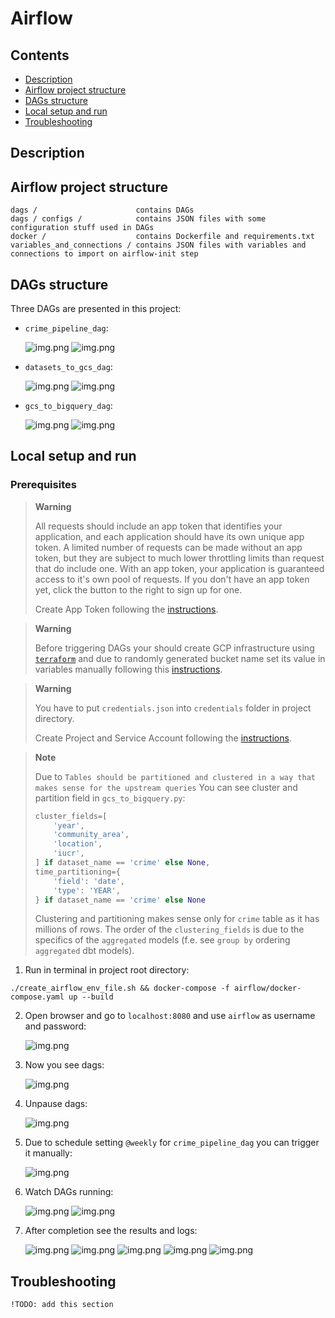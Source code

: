 # Airflow

## Contents

- [Description](#description)
- [Airflow project structure](#airflow-project-structure)
- [DAGs structure](#dags-structure)
- [Local setup and run](#local-setup-and-run)
- [Troubleshooting](#troubleshooting)

## Description

## Airflow project structure

```
dags /                      contains DAGs
dags / configs /            contains JSON files with some configuration stuff used in DAGs
docker /                    contains Dockerfile and requirements.txt
variables_and_connections / contains JSON files with variables and connections to import on airflow-init step
```

## DAGs structure

Three DAGs are presented in this project:

- `crime_pipeline_dag`:

  ![img.png](../docs/poc/airflow/airflow_crime_pipeline_dag_grid.png)
  ![img.png](../docs/poc/airflow/airflow_crime_pipeline_dag_graph.png)

- `datasets_to_gcs_dag`:

  ![img.png](../docs/poc/airflow/airflow_datasets_to_gcs_dag_grid.png)
  ![img.png](../docs/poc/airflow/airflow_datasets_to_gcs_dag_graph.png)

- `gcs_to_bigquery_dag`:

  ![img.png](../docs/poc/airflow/airflow_gcs_to_bigquery_dag_grid.png)
  ![img.png](../docs/poc/airflow/airflow_gcs_to_bigquery_dag_graph.png)

## Local setup and run

### Prerequisites

> **Warning**
>
> All requests should include an app token that identifies your application, and each application
> should have its own unique app token. A limited number of requests can be made without an app token, but they are
> subject to much lower throttling limits than request that do include one. With an app token, your application is
> guaranteed access to it's own pool of requests. If you don't have an app token yet, click the button to the right to
> sign up for one.
>
> Create App Token following the [instructions](/docs/PREREQUISITES.md#app-token-creation).

> **Warning**
>
> Before triggering DAGs your should create GCP infrastructure using [`terraform`](/terraform/README.md) and due to
> randomly generated bucket name set its value in variables manually following
> this [instructions](/docs/PREREQUISITES.md#set-gcs-bucket-variable).


> **Warning**
>
> You have to put `credentials.json` into `credentials` folder in project directory.
>
> Create Project and Service Account following the [instructions](/docs/PREREQUISITES.md#google-cloud-project).

> **Note**
>
> Due to `Tables should be partitioned and clustered in a way that makes sense for the upstream queries`
> You can see cluster and partition field in `gcs_to_bigquery.py`:
> ```python
> cluster_fields=[
>     'year',
>     'community_area',
>     'location',
>     'iucr',
> ] if dataset_name == 'crime' else None,
> time_partitioning={
>     'field': 'date',
>     'type': 'YEAR',
> } if dataset_name == 'crime' else None
> ```
> Clustering and partitioning makes sense only for `crime` table as it has millions of rows. The order of
> the `clustering_fields` is due to the specifics of the `aggregated` models (f.e. see `group by` ordering `aggregated`
> dbt models).

1. Run in terminal in project root directory:

`./create_airflow_env_file.sh && docker-compose -f airflow/docker-compose.yaml up --build`

2. Open browser and go to `localhost:8080` and use `airflow` as username and password:

   ![img.png](../docs/poc/airflow/airflow_login.png)

3. Now you see dags:

   ![img.png](../docs/poc/airflow/airflow_home.png)

4. Unpause dags:

   ![img.png](../docs/poc/airflow/airflow_unpause_dags.png)

5. Due to schedule setting `@weekly` for `crime_pipeline_dag` you can trigger it manually:

   ![img.png](../docs/poc/airflow/airflow_trigger_root_dag.png)

6. Watch DAGs running:

   ![img.png](../docs/poc/airflow/airflow_crime_pipeline_dag_process.png)
   ![img.png](../docs/poc/airflow/airflow_datasets_to_gcs_dag_process.png)

7. After completion see the results and logs:

   ![img.png](../docs/poc/airflow/airflow_crime_pipeline_dag_success_home.png)
   ![img.png](../docs/poc/airflow/airflow_datasets_to_gcs_dag_success.png)
   ![img.png](../docs/poc/gcp/storage_crime_parquet_files.png)
   ![img.png](../docs/poc/airflow/airflow_gcs_to_bigquery_dag_success.png)
   ![img.png](../docs/poc/gcp/datasets_in_bigquery.png)

## Troubleshooting

    !TODO: add this section
